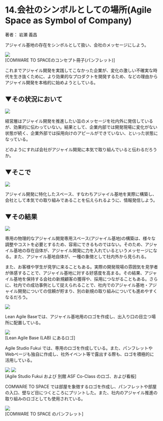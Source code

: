 # 14.会社のシンボルとしての場所(Agile Space as Symbol of Company) 
著者： 岩瀬 義昌

アジャイル基地の存在をシンボルとして扱い、会社のメッセージにしよう。

<img src="https://github.com/kenjihiranabe/agile-base-patterns/blob/master/images/image30.jpg" witdh="320px"><br>
[COMWARE TO SPACEのコンセプト冊子(パンフレット)]

これまでアジャイル開発を実践してこなかった企業が、変化の激しい不確実な時代を生き抜くために、より効果的なプロダクトを開発するため、などの理由からアジャイル開発を本格的に始めようとしている。

## ▼その状況において  
<img src="https://github.com/kenjihiranabe/agile-basement-patterns/blob/master/images/icon/problem.png"><br>

経営層はアジャイル開発を推進したい旨のメッセージを社内外に発信しているが、効果的に伝わっていない。結果として、企業内部では開発現場に変化がない状態が続く、企業外部では採用向けのアピールができていない、といった状態になっている。

どのようにすれば会社がアジャイル開発に本気で取り組んでいると伝わるだろうか。

## ▼そこで

<img src="https://github.com/kenjihiranabe/agile-basement-patterns/blob/master/images/icon/solution.png"><br>

アジャイル開発に特化したスペース、すなわちアジャイル基地を実際に構築し、会社として本気での取り組みであることを伝えられるように、情報発信しよう。

## ▼その結果  

<img src="https://github.com/kenjihiranabe/agile-basement-patterns/blob/master/images/icon/consequentcontext.png"><br>

専用の物理的なアジャイル開発専用スペース(アジャイル基地)の構築は、様々な調整やコストを必要とするため、容易にできるものではない。そのため、アジャイル基地の存在自体が、アジャイル開発に力を入れているというメッセージになる。また、アジャイル基地自体が、一種の象徴として社内外から見られる。

また、お客様や学生が見学に来ることもある。実際の開発現場の雰囲気を見学者が体感することで、アジャイル基地に対する好感度を高まる。その結果、アジャイル基地を保持する会社の新規顧客の獲得や、採用につながることもある。さらに、社内での成功事例として捉えられることで、社内でのアジャイル基地・アジャイル開発についての信頼が貯まり、別の新規の取り組みについても進めやすくなるだろう。

<img src="https://github.com/kenjihiranabe/agile-basement-patterns/blob/master/images/icon/knownusage.png"><br>

Lean Agile Baseでは、アジャイル基地用のロゴを作成し、出入り口の目立つ場所に配置している。

<img src="https://github.com/kenjihiranabe/agile-base-patterns/blob/master/images/image8.png" witdh="320px"><br>
[Lean Agile Base (LAB) にあるロゴ]

Agile Studio Fukui では、専用のロゴを作成している。また、パンフレットやWebページも独自に作成し、社外イベント等で露出する際も、ロゴを積極的に活用している。


<img src="https://github.com/kenjihiranabe/agile-base-patterns/blob/master/images/image12.jpg" witdh="320px">
<img src="https://github.com/kenjihiranabe/agile-base-patterns/blob/master/images/image19.jpg" witdh="320px"><br>
[Agile Studio Fukui および 別館 ASF Co-Class のロゴ、および看板]

COMWARE TO SPACE では部屋を象徴するロゴを作成し、パンフレットや部屋の入口、壁など目につくところにプリントした。また、社内のアジャイル推進の取り組みのロゴとしても使用されている。

<img src="https://github.com/kenjihiranabe/agile-base-patterns/blob/master/images/image21.jpg" witdh="320px"><br>
[COMWARE TO SPACE のパンフレット]